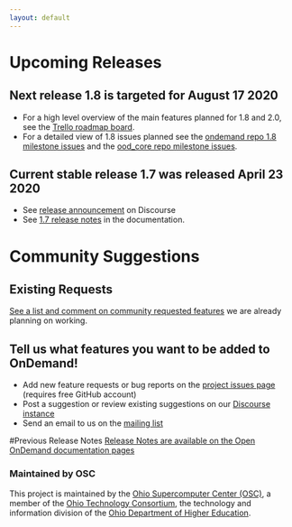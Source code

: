 ```yaml
---
layout: default
---
```


# Upcoming Releases

## Next release 1.8 is targeted for August 17 2020

* For a high level overview of the main features planned for 1.8 and 2.0, see the [Trello roadmap board](https://trello.com/b/ksr1g141/open-ondemand-ideas-and-dev).
* For a detailed view of 1.8 issues planned see the [ondemand repo 1.8 milestone issues](https://github.com/OSC/ondemand/milestone/7) and the [ood_core repo milestone issues](https://github.com/OSC/ood_core/milestone/5).

## Current stable release 1.7 was released April 23 2020

* See [release announcement](https://discourse.osc.edu/t/announcing-open-ondemand-1-7/862) on Discourse
* See [1.7 release notes](https://osc.github.io/ood-documentation/release-1.7/release-notes/v1.7-release-notes.html) in the documentation.

# Community Suggestions
## Existing Requests
[See a list and comment on community requested features](
https://github.com/issues?utf8=%E2%9C%93&q=is%3Aopen+is%3Aissue+org%3Aosc+label%3A%22community+request%22
) we are already planning on working.

## Tell us what features you want to be added to OnDemand!
* Add new feature requests or bug reports on the [project issues page](https://github.com/OSC/Open-OnDemand/issues) (requires free GitHub account)
* Post a suggestion or review existing suggestions on our [Discourse instance](https://discourse.osc.edu/c/open-ondemand) 
* Send an email to us on the [mailing list](https://lists.osu.edu/mailman/listinfo/ood-users)

#Previous Release Notes
[Release Notes are available on the Open OnDemand documentation pages](https://osc.github.io/ood-documentation/latest/)

### Maintained by OSC

This project is maintained by the [Ohio Supercomputer Center (OSC)](https://www.osc.edu), 
a member of the [Ohio Technology Consortium](https://www.oh-tech.org/), the technology and information
division of the [Ohio Department of Higher Education](https://education.ohio.gov/).
